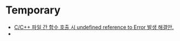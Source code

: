 # Temporary
- [C/C++ 파일 간 함수 호출 시 undefined reference to Error 발생 해결안.](https://github.com/luvinland/temporary/blob/master/doc_source/error_undefined_reference_to_c_c++.md)
- 
